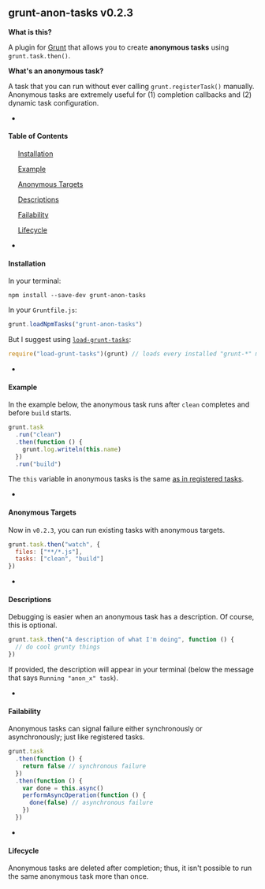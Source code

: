 ## grunt-anon-tasks v0.2.3

**What is this?**

A plugin for [Grunt](http://gruntjs.com/) that allows you to create **anonymous tasks** using `grunt.task.then()`.

**What's an anonymous task?** 

A task that you can run without ever calling `grunt.registerTask()` manually. Anonymous tasks are extremely useful for (1) completion callbacks and (2) dynamic task configuration.

-

#### Table of Contents

&nbsp;&nbsp;&nbsp;&nbsp;
[Installation](#installation)

&nbsp;&nbsp;&nbsp;&nbsp;
[Example](#example)

&nbsp;&nbsp;&nbsp;&nbsp;
[Anonymous Targets](#anonymous-targets)

&nbsp;&nbsp;&nbsp;&nbsp;
[Descriptions](#descriptions)

&nbsp;&nbsp;&nbsp;&nbsp;
[Failability](#failability)

&nbsp;&nbsp;&nbsp;&nbsp;
[Lifecycle](#lifecycle)

-

#### Installation

In your terminal:

```
npm install --save-dev grunt-anon-tasks
```

In your `Gruntfile.js`:

```Javascript
grunt.loadNpmTasks("grunt-anon-tasks")
```

But I suggest using [`load-grunt-tasks`](https://github.com/sindresorhus/load-grunt-tasks):

```Javascript
require("load-grunt-tasks")(grunt) // loads every installed "grunt-*" module
```

-

#### Example

In the example below, the anonymous task runs after `clean` completes and before `build` starts.

```Javascript
grunt.task
  .run("clean")
  .then(function () {
    grunt.log.writeln(this.name)
  })
  .run("build")
```

The `this` variable in anonymous tasks is the same [as in registered tasks](http://gruntjs.com/api/inside-tasks).

-

#### Anonymous Targets

Now in `v0.2.3`, you can run existing tasks with anonymous targets.

```Javascript
grunt.task.then("watch", {
  files: ["**/*.js"],
  tasks: ["clean", "build"]
})
```

-

#### Descriptions

Debugging is easier when an anonymous task has a description. Of course, this is optional.

```Javascript
grunt.task.then("A description of what I'm doing", function () {
  // do cool grunty things
})
```

If provided, the description will appear in your terminal (below the message that says `Running "anon_x" task`).

-

#### Failability

Anonymous tasks can signal failure either synchronously or asynchronously; just like registered tasks.

```Javascript
grunt.task
  .then(function () {
    return false // synchronous failure
  })
  .then(function () {
    var done = this.async()
    performAsyncOperation(function () {
      done(false) // asynchronous failure
    })
  })
```

-

#### Lifecycle

Anonymous tasks are deleted after completion; thus, it isn't possible to run the same anonymous task more than once.
